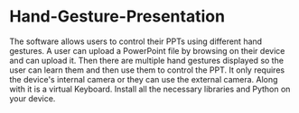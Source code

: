 # Hand-Gesture-Presentation
The software allows users to control their PPTs using different hand gestures. A user can  upload a PowerPoint file by browsing on their device and can upload it. Then  there are multiple hand gestures displayed so the user can learn them and then use them to control the PPT. It only  requires the device's internal camera or they can use the external camera. Along with it is a virtual Keyboard.
Install all the necessary libraries and Python on  your device.
